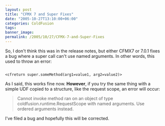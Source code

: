 ```yaml
---
layout: post
title: "CFMX 7 and Super Fixes"
date: "2005-10-27T13:10:00+06:00"
categories: ColdFusion 
tags: 
banner_image: 
permalink: /2005/10/27/CFMX-7-and-Super-Fixes
---
```


So, I don't think this was in the release notes, but either CFMX7 or 7.0.1 fixes a bug where a super call can't use named arguments. In other words, this used to throw an error:

<code>
&lt;cfreturn super.someMethod(arg1=value1, arg2=value2)&gt;
</code>

As I said, this works fine now. <b>However</b>, if you try the same thing with a simple UDF copied to a structure, like the request scope, an error will occur:

<blockquote>
Cannot invoke method ran on an object of type coldfusion.runtime.RequestScope with named arguments.
Use ordered arguments instead.
</blockquote>

I've filed a bug and hopefully this will be corrected.